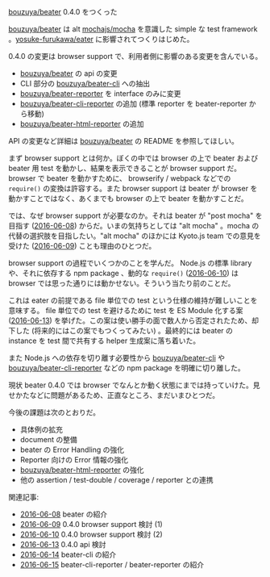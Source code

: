 [bouzuya/beater][] 0.4.0 をつくった

[bouzuya/beater][] は alt [mochajs/mocha][] を意識した simple な test framework 。[yosuke-furukawa/eater][] に影響されてつくりはじめた。

0.4.0 の変更は browser support で、利用者側に影響のある変更を含んでいる。

- [bouzuya/beater][] の api の変更
- CLI 部分の [bouzuya/beater-cli][] への抽出
- [bouzuya/beater-reporter][] を interface のみに変更
- [bouzuya/beater-cli-reporter][] の追加 (標準 reporter を beater-reporter から移動)
- [bouzuya/beater-html-reporter][] の追加

API の変更など詳細は [bouzuya/beater][] の README を参照してほしい。

まず browser support とは何か。ぼくの中では browser の上で beater および beater 用 test を動かし、結果を表示できることが browser support だ。browser で beater を動かすために、 browserify / webpack などでの `require()` の変換は許容する。また browser support は beater が browser を動かすことではなく、あくまでも browser の上で beater を動かすことだ。

では、なぜ browser support が必要なのか。それは beater が "post mocha" を目指す ([2016-06-08][]) からだ。いまの気持ちとしては "alt mocha" 。mocha の代替の選択肢を目指したい。"alt mocha" のほかには Kyoto.js team での意見を受けた ([2016-06-09][]) ことも理由のひとつだ。

browser support の過程でいくつかのことを学んだ。 Node.js の標準 library や、それに依存する npm package 、動的な `require()` ([2016-06-10][]) は browser では思った通りには動かせない。そういう当たり前のことだ。

これは eater の前提である file 単位での test という仕様の維持が難しいことを意味する。 file 単位での test を避けるために test を ES Module 化する案 ([2016-06-13][]) を挙げた。この案は使い勝手の面で数人から否定されたため、却下した (将来的にはこの案でもつくってみたい) 。最終的には beater の instance を test 間で共有する helper 生成案に落ち着いた。

また Node.js への依存を切り離す必要性から [bouzuya/beater-cli][] や [bouzuya/beater-cli-reporter][] などの npm package を明確に切り離した。

現状 beater 0.4.0 では browser でなんとか動く状態にまでは持っていけた。見せかたなどに問題があるため、正直なところ、まだいまひとつだ。

今後の課題は次のとおりだ。

- 具体例の拡充
- document の整備
- beater の Error Handling の強化
- Reporter 向けの Error 情報の強化
- [bouzuya/beater-html-reporter][] の強化
- 他の assertion / test-double / coverage / reporter との連携

関連記事:

- [2016-06-08][] beater の紹介
- [2016-06-09][] 0.4.0 browser support 検討 (1)
- [2016-06-10][] 0.4.0 browser support 検討 (2)
- [2016-06-13][] 0.4.0 api 検討
- [2016-06-14][] beater-cli の紹介
- [2016-06-15][] beater-cli-reporter / beater-reporter の紹介

[2016-06-08]: http://blog.bouzuya.net/2016/06/08/
[2016-06-09]: http://blog.bouzuya.net/2016/06/09/
[2016-06-10]: http://blog.bouzuya.net/2016/06/10/
[2016-06-13]: http://blog.bouzuya.net/2016/06/13/
[2016-06-14]: http://blog.bouzuya.net/2016/06/14/
[2016-06-15]: http://blog.bouzuya.net/2016/06/15/
[bouzuya/beater-cli-reporter]: https://github.com/bouzuya/beater-cli-reporter
[bouzuya/beater-cli]: https://github.com/bouzuya/beater-cli
[bouzuya/beater-html-reporter]: https://github.com/bouzuya/beater-html-reporter
[bouzuya/beater-reporter]: https://github.com/bouzuya/beater-reporter
[bouzuya/beater]: https://github.com/bouzuya/beater
[mochajs/mocha]: https://github.com/mochajs/mocha
[yosuke-furukawa/eater]: https://github.com/yosuke-furukawa/eater
